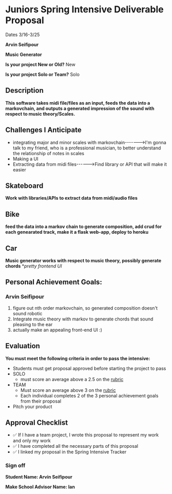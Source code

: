 # Juniors Spring Intensive Deliverable Proposal


Dates 3/16-3/25

**Arvin Seifipour**


**Music Generator**


**Is your project New or Old?** New


**Is your project Solo or Team?** Solo


## Description

**This software takes midi file/files as an input, feeds the data into a markovchain, and outputs a generated impression of the sound with respect to music theory/Scales.**

## Challenges I Anticipate

* integrating major and minor scales with markovchain------->I'm gonna talk to my friend, who is a professional musician, to better understand the relationship of notes in scales
* Making a UI
* Extracting data from midi files------>Find library or API that will make it easier


## Skateboard

**Work with libraries/APIs to extract data from midi/audio files**


## Bike

**feed the data into a markov chain to generate composition, add crud for each genearated track, make it a flask web-app, deploy to heroku**


## Car

**Music generator works with respect to music theory, possibly generate chords**
**pretty frontend UI*

## Personal Achievement Goals:


### Arvin Seifipour

1. figure out nth order markovchain, so generated composition doesn't sound robotic
2. Integrate music theory with markov to generate chords that sound pleasing to the ear
3. actually make an appealing front-end UI :)






## Evaluation

**You must meet the following criteria in order to pass the intensive:**

- Students must get proposal approved before starting the project to pass
- SOLO
    - must score an average above a 2.5 on the [rubric]
- TEAM
    - Must score an average above 3 on the [rubric]
    - Each individual completes 2 of the 3 personal achievement goals from their proposal
- Pitch your product

[rubric]:https://docs.google.com/document/d/1IOQDmohLBEBT-hyr-2vgw1mbZUNsq3fHxVfH0oRmVt0/edit


## Approval Checklist
- ✅ If I have a team project, I wrote this proposal to represent my work and only my work
- ✅ I have completed all the necessary parts of this proposal
- ✅ I linked my proposal in the Spring Intensive Tracker

### Sign off

**Student Name: Arvin Seifipour**                

**Make School Advisor Name: Ian**
